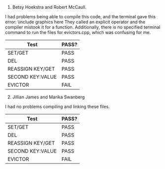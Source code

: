1. Betsy Hoekstra and Robert McCaull.

  I had problems being able to compile this code, and the terminal gave this error:
  \\include graphics here
  They called an explicit operator and the compiler mistook it for a function. Additionally, there is no specified terminal command
  to run the files for evictors.cpp, which was confusing for me.
 
  | Test| PASS?|
  |------|-------|
  |SET/GET| PASS|
  |DEL| PASS|
  |REASSIGN KEY/GET| PASS|
  |SECOND KEY:VALUE| PASS|
  |EVICTOR| FAIL|
  
2. Jillian James and Marika Swanberg

I had no problems compiling and linking these files. 

  | Test| PASS?|
  |------|-------|
  |SET/GET| PASS|
  |DEL| PASS|
  |REASSIGN KEY/GET| PASS|
  |SECOND KEY:VALUE| PASS|
  |EVICTOR| FAIL|
